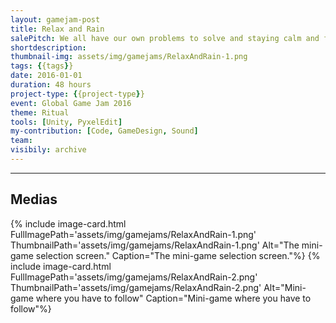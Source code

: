 ```yaml
---
layout: gamejam-post
title: Relax and Rain
salePitch: We all have our own problems to solve and staying calm and focused is an essential part in solving them. Relax and rain goes back and forth between the world in crisis and one's spirit realm. In order to solve the crisis, the problems of the spirits must be mended. When the body and the mind are in focus and harmony, the solution will be clear.
shortdescription: 
thumbnail-img: assets/img/gamejams/RelaxAndRain-1.png
tags: {{tags}}
date: 2016-01-01
duration: 48 hours
project-type: {{project-type}}
event: Global Game Jam 2016
theme: Ritual
tools: [Unity, PyxelEdit]
my-contribution: [Code, GameDesign, Sound]
team: 
visibily: archive
---
```






***
## Medias

<div class="row">
{% include image-card.html FullImagePath='assets/img/gamejams/RelaxAndRain-1.png' ThumbnailPath='assets/img/gamejams/RelaxAndRain-1.png' Alt="The mini-game selection screen." Caption="The mini-game selection screen."%}
{% include image-card.html FullImagePath='assets/img/gamejams/RelaxAndRain-2.png' ThumbnailPath='assets/img/gamejams/RelaxAndRain-2.png' Alt="Mini-game where you have to follow" Caption="Mini-game where you have to follow"%}
</div>